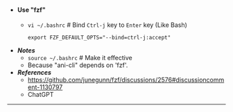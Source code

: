 - #### Use "fzf"
    - `vi ~/.bashrc` # Bind `Ctrl-j` key to `Enter` key (Like Bash)
      ```
      export FZF_DEFAULT_OPTS="--bind=ctrl-j:accept"
      ```
- ***Notes***
    - `source ~/.bashrc` # Make it effective
    - Because "ani-cli" depends on 'fzf'.
- ***References***
    - https://github.com/junegunn/fzf/discussions/2576#discussioncomment-1130797
    - ChatGPT
- ---
